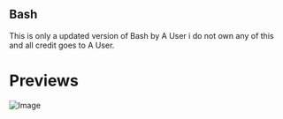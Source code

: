 ## Bash
This is only a updated version of Bash by A User i do not own any of this and all credit goes to A User.

# Previews
![Image](https://i.imgur.com/SZw6xlc.jpg)
